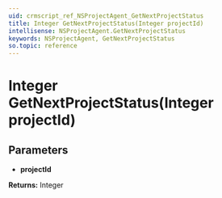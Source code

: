 ```yaml
---
uid: crmscript_ref_NSProjectAgent_GetNextProjectStatus
title: Integer GetNextProjectStatus(Integer projectId)
intellisense: NSProjectAgent.GetNextProjectStatus
keywords: NSProjectAgent, GetNextProjectStatus
so.topic: reference
---
```


# Integer GetNextProjectStatus(Integer projectId)

## Parameters

* **projectId** 

**Returns:** Integer
